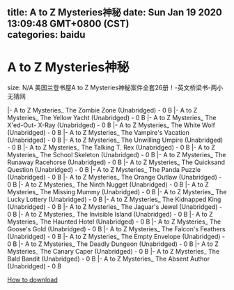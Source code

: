 
title: A to Z Mysteries神秘
date: Sun Jan 19 2020 13:09:48 GMT+0800 (CST)    
categories: baidu
---

# A to Z Mysteries神秘
size: N/A
 美国兰登书屋A to Z Mysteries神秘案件全套26册！-英文桥梁书-两小无猜网
 
|- A to Z Mysteries_ The Zombie Zone (Unabridged) - 0 B
|- A to Z Mysteries_ The Yellow Yacht (Unabridged) - 0 B
|- A to Z Mysteries_ The X'ed-Out- X-Ray (Unabridged) - 0 B
|- A to Z Mysteries_ The White Wolf (Unabridged) - 0 B
|- A to Z Mysteries_ The Vampire's Vacation (Unabridged) - 0 B
|- A to Z Mysteries_ The Unwilling Umpire (Unabridged) - 0 B
|- A to Z Mysteries_ The Talking T. Rex (Unabridged) - 0 B
|- A to Z Mysteries_ The School Skeleton (Unabridged) - 0 B
|- A to Z Mysteries_ The Runaway Racehorse (Unabridged) - 0 B
|- A to Z Mysteries_ The Quicksand Question (Unabridged) - 0 B
|- A to Z Mysteries_ The Panda Puzzle (Unabridged) - 0 B
|- A to Z Mysteries_ The Orange Outlaw (Unabridged) - 0 B
|- A to Z Mysteries_ The Ninth Nugget (Unabridged) - 0 B
|- A to Z Mysteries_ The Missing Mummy (Unabridged) - 0 B
|- A to Z Mysteries_ The Lucky Lottery (Unabridged) - 0 B
|- A to Z Mysteries_ The Kidnapped King (Unabridged) - 0 B
|- A to Z Mysteries_ The Jaguar's Jewel (Unabridged) - 0 B
|- A to Z Mysteries_ The Invisible Island (Unabridged) - 0 B
|- A to Z Mysteries_ The Haunted Hotel (Unabridged) - 0 B
|- A to Z Mysteries_ The Goose's Gold (Unabridged) - 0 B
|- A to Z Mysteries_ The Falcon's Feathers (Unabridged) - 0 B
|- A to Z Mysteries_ The Empty Envelope (Unabridged) - 0 B
|- A to Z Mysteries_ The Deadly Dungeon (Unabridged) - 0 B
|- A to Z Mysteries_ The Canary Caper (Unabridged) - 0 B
|- A to Z Mysteries_ The Bald Bandit (Unabridged) - 0 B
|- A to Z Mysteries_ The Absent Author (Unabridged) - 0 B

[How to download](https://bpcam.bemobtrk.com/go/2ceec3aa-1ca2-46d6-b9ff-aaa5c184517c?jno=176)